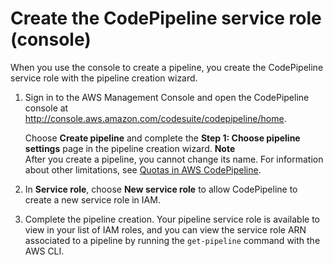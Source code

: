 # Create the CodePipeline service role \(console\)<a name="pipelines-create-service-role-console"></a>

When you use the console to create a pipeline, you create the CodePipeline service role with the pipeline creation wizard\.

1. Sign in to the AWS Management Console and open the CodePipeline console at [http://console\.aws\.amazon\.com/codesuite/codepipeline/home](http://console.aws.amazon.com/codesuite/codepipeline/home)\.

   Choose **Create pipeline** and complete the **Step 1: Choose pipeline settings** page in the pipeline creation wizard\.
**Note**  
After you create a pipeline, you cannot change its name\. For information about other limitations, see [Quotas in AWS CodePipeline](limits.md)\.

1. In **Service role**, choose **New service role** to allow CodePipeline to create a new service role in IAM\.

1. Complete the pipeline creation\. Your pipeline service role is available to view in your list of IAM roles, and you can view the service role ARN associated to a pipeline by running the `get-pipeline` command with the AWS CLI\.